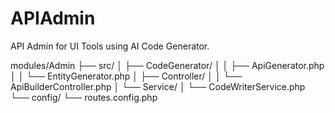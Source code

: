 # APIAdmin
API Admin for UI Tools using AI Code Generator.

modules/Admin
├── src/
│   ├── CodeGenerator/
│   │   ├── ApiGenerator.php
│   │   └── EntityGenerator.php
│   ├── Controller/
│   │   └── ApiBuilderController.php
│   └── Service/
│       └── CodeWriterService.php
└── config/
    └── routes.config.php
